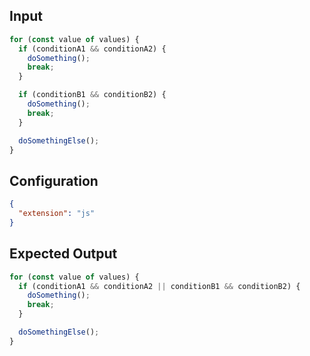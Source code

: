 
## Input
```javascript input
for (const value of values) {
  if (conditionA1 && conditionA2) {
    doSomething();
    break;
  }

  if (conditionB1 && conditionB2) {
    doSomething();
    break;
  }

  doSomethingElse();
}
```

## Configuration
```json configuration
{
  "extension": "js"
}
```

## Expected Output
```javascript expected output
for (const value of values) {
  if (conditionA1 && conditionA2 || conditionB1 && conditionB2) {
    doSomething();
    break;
  }

  doSomethingElse();
}
```
